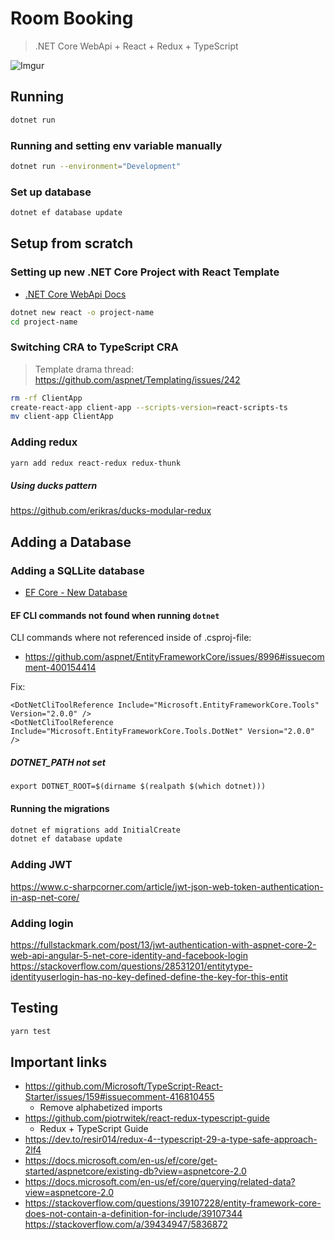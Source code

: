 # Room Booking 

> .NET Core WebApi + React + Redux + TypeScript


![Imgur](https://i.imgur.com/qsJ5xQQ.gif)

## Running

```bash
dotnet run
```

### Running and setting env variable manually

```bash
dotnet run --environment="Development"
```

### Set up database

```bash
dotnet ef database update
```

## Setup from scratch

### Setting up new .NET Core Project with React Template

* [.NET Core WebApi Docs](https://docs.microsoft.com/en-us/aspnet/core/client-side/spa/react?view=aspnetcore-2.1&tabs=visual-studio)

```bash
dotnet new react -o project-name
cd project-name
```

### Switching CRA to TypeScript CRA

> Template drama thread: https://github.com/aspnet/Templating/issues/242

```bash
rm -rf ClientApp
create-react-app client-app --scripts-version=react-scripts-ts
mv client-app ClientApp
```

### Adding redux

```bash
yarn add redux react-redux redux-thunk
```

##### Using ducks pattern

https://github.com/erikras/ducks-modular-redux


## Adding a Database

### Adding a SQLLite database

* [EF Core - New Database](https://docs.microsoft.com/sv-se/ef/core/get-started/aspnetcore/new-db?tabs=visual-studio)

#### EF CLI commands not found when running `dotnet`

CLI commands where not referenced inside of .csproj-file:

* https://github.com/aspnet/EntityFrameworkCore/issues/8996#issuecomment-400154414

Fix: 
```csproj
<DotNetCliToolReference Include="Microsoft.EntityFrameworkCore.Tools" Version="2.0.0" /> 
<DotNetCliToolReference Include="Microsoft.EntityFrameworkCore.Tools.DotNet" Version="2.0.0" />
```

##### DOTNET_PATH not set

```
export DOTNET_ROOT=$(dirname $(realpath $(which dotnet)))
```

#### Running the migrations

```bash
dotnet ef migrations add InitialCreate
dotnet ef database update
```

### Adding JWT

https://www.c-sharpcorner.com/article/jwt-json-web-token-authentication-in-asp-net-core/

### Adding login

https://fullstackmark.com/post/13/jwt-authentication-with-aspnet-core-2-web-api-angular-5-net-core-identity-and-facebook-login
https://stackoverflow.com/questions/28531201/entitytype-identityuserlogin-has-no-key-defined-define-the-key-for-this-entit


## Testing

```bash
yarn test
```

## Important links


* https://github.com/Microsoft/TypeScript-React-Starter/issues/159#issuecomment-416810455
  - Remove alphabetized imports
* https://github.com/piotrwitek/react-redux-typescript-guide
  - Redux + TypeScript Guide
* https://dev.to/resir014/redux-4--typescript-29-a-type-safe-approach-2lf4
* https://docs.microsoft.com/en-us/ef/core/get-started/aspnetcore/existing-db?view=aspnetcore-2.0
* https://docs.microsoft.com/en-us/ef/core/querying/related-data?view=aspnetcore-2.0
* https://stackoverflow.com/questions/39107228/entity-framework-core-does-not-contain-a-definition-for-include/39107344
https://stackoverflow.com/a/39434947/5836872
